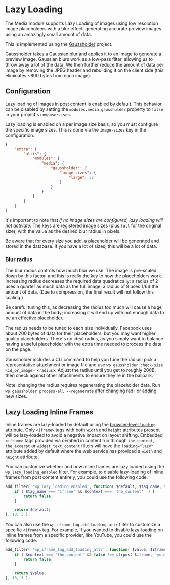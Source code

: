 # Lazy Loading

The Media module supports Lazy Loading of images using low resolution image placeholders with a blur effect, generating accurate preview images using an amazingly small amount of data.

This is implemented using the [Gaussholder](https://github.com/humanmade/gaussholder) project.

Gaussholder takes a Gaussian blur and applies it to an image to generate a preview image. Gaussian blurs work as a low-pass filter, allowing us to throw away a lot of the data. We then further reduce the amount of data per image by removing the JPEG header and rebuilding it on the client side (this eliminates ~800 bytes from each image).

## Configuration

Lazy loading of images in post content is enabled by default. This behavior can be disabled by setting the `modules.media.gaussholder` property to `false` in your project's `composer.json`.

Lazy loading is enabled on a per image size basis, so you must configure the specific image sizes. This is done via the `image-sizes` key in the configuration:

```json
{
	"extra": {
		"altis": {
			"modules": {
				"media": {
					"gaussholder": {
						"image-sizes": {
							"large": 32
						}
					}
				}
			}
		}
	}
}
```

It's important to note that _if no image sizes are configured, lazy loading will not activate._ The keys are registered image sizes (plus `full` for the original size), with the value as the desired blur radius in pixels.

Be aware that for every size you add, a placeholder will be generated and stored in the database. If you have a lot of sizes, this will be a lot of data.

### Blur radius

The blur radius controls how much blur we use. The image is pre-scaled down by this factor, and this is really the key to how the placeholders work. Increasing radius decreases the required data quadratically: a radius of 2 uses a quarter as much data as the full image; a radius of 8 uses 1/64 the amount of data. (Due to compression, the final result will not follow this scaling.)

Be careful tuning this, as decreasing the radius too much will cause a huge amount of data in the body; increasing it will end up with not enough data to be an effective placeholder.

The radius needs to be tuned to each size individually. Facebook uses about 200 bytes of data for their placeholders, but you may want higher quality placeholders. There's no ideal radius, as you simply want to balance having a useful placeholder with the extra time needed to process the data on the page.

Gaussholder includes a CLI command to help you tune the radius: pick a representative attachment or image file and use `wp gaussholder check-size <id_or_image> <radius>`. Adjust the radius until you get to roughly 200B, then check against other attachments to ensure they're in the ballpark.

Note: changing the radius requires regenerating the placeholder data. Run `wp gaussholder process-all --regenerate` after changing radii or adding new sizes.

## Lazy Loading Inline Frames

Inline frames are lazy-loaded by default using the [browser-level `loading` attribute](https://html.spec.whatwg.org/multipage/iframe-embed-object.html#attr-iframe-loading). Only `<iframe>` tags with both `width` and `height` attributes present will be lazy-loaded to avoid a negative impact on layout shifting. Embedded `<iframe>` tags provided via oEmbed in content run through `the_content`, `the_excerpt` or `widget_text_content` filters will have the `loading="lazy"` attribute added by default where the web service has provided a `width` and `height` attribute.

You can customize whether and how inline frames are lazy loaded using the `wp_lazy_loading_enabled` filter. For example, to disable lazy-loading of inline frames from post content entirely, you could use the following code:

```php
add_filter( 'wp_lazy_loading_enabled', function( $default, $tag_name, $context ) {
	if ( $tag_name === 'iframe' && $context === 'the_content'  ) {
		return false;
	}

	return $default;
}, 10, 3 );
```

You can also use the `wp_iframe_tag_add_loading_attr` filter to customize a specific `<iframe>` tag. For example, if you wanted to disable lazy-loading on inline frames from a specific provider, like YouTube, you could use the following code:

```php
add_filter( 'wp_iframe_tag_add_loading_attr', function( $value, $iframe, $context ) {
	if ( $context === 'the_content' && false !== strpos( $iframe, 'youtube.com' ) ) {
		return false;
	}

	return $value;
}, 10, 3 );
```
